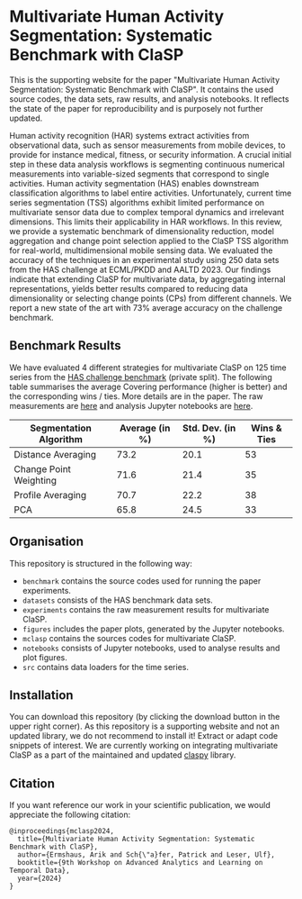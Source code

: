 # Multivariate Human Activity Segmentation: Systematic Benchmark with ClaSP

This is the supporting website for the paper "Multivariate Human Activity Segmentation: Systematic Benchmark with ClaSP". It contains the used source codes, the data sets, raw results, and analysis notebooks. It reflects the state of the paper for reproducibility and is purposely not further updated.

Human activity recognition (HAR) systems extract activities from observational data, such as sensor measurements from mobile devices, to provide for instance medical, fitness, or security information. A crucial initial step in these data analysis workflows is segmenting continuous numerical measurements into variable-sized segments that correspond to single activities. Human activity segmentation (HAS) enables downstream classification algorithms to label entire activities. Unfortunately, current time series segmentation (TSS) algorithms exhibit limited performance on multivariate sensor data due to complex temporal dynamics and irrelevant dimensions. This limits their applicability in HAR workflows. In this review, we provide a systematic benchmark of dimensionality reduction, model aggregation and change point selection applied to the ClaSP TSS algorithm for real-world, multidimensional mobile sensing data. We evaluated the accuracy of the techniques in an experimental study using 250 data sets from the HAS challenge at ECML/PKDD and AALTD 2023. Our findings indicate that extending ClaSP for multivariate data, by aggregating internal representations, yields better results compared to reducing data dimensionality or selecting change points (CPs) from different channels. We report a new state of the art with 73% average accuracy on the challenge benchmark.

## Benchmark Results

We have evaluated 4 different strategies for multivariate ClaSP on 125 time series from the <a href="https://github.com/patrickzib/human_activity_segmentation_challenge">HAS challenge benchmark</a> (private split). The following table summarises the average Covering performance (higher is better) and the corresponding wins / ties. More details are in the paper. The raw measurements are <a href="https://github.com/ermshaua/multivariate-clasp/blob/main/experiments">here</a> and analysis Jupyter notebooks are <a target="_blank" href="https://github.com/ermshaua/multivariate-clasp/blob/main/notebooks/">here</a>.

| Segmentation Algorithm | Average (in %) | Std. Dev. (in %) | Wins & Ties |
|------------------------|----------------|------------------|-------------
| Distance Averaging     | 73.2           | 20.1             | 53          |
| Change Point Weighting | 71.6           | 21.4             | 35          |
| Profile Averaging      | 70.7           | 22.2             | 38          |
| PCA                    | 65.8           | 24.5             | 33          |

## Organisation

This repository is structured in the following way: 

- `benchmark` contains the source codes used for running the paper experiments.
- `datasets` consists of the HAS benchmark data sets.
- `experiments` contains the raw measurement results for multivariate ClaSP. 
- `figures` includes the paper plots, generated by the Jupyter notebooks.
- `mclasp` contains the sources codes for multivariate ClaSP.
- `notebooks` consists of Jupyter notebooks, used to analyse results and plot figures.
- `src` contains data loaders for the time series.

## Installation

You can download this repository (by clicking the download button in the upper right corner). As this repository is a supporting website and not an updated library, we do not recommend to install it! Extract or adapt code snippets of interest. We are currently working on integrating multivariate ClaSP as a part of the maintained and updated <a href="https://github.com/ermshaua/claspy" target="_blank">claspy</a> library.

## Citation

If you want reference our work in your scientific publication, we would appreciate the following citation:

```
@inproceedings{mclasp2024,
  title={Multivariate Human Activity Segmentation: Systematic Benchmark with ClaSP},
  author={Ermshaus, Arik and Sch{\"a}fer, Patrick and Leser, Ulf},
  booktitle={9th Workshop on Advanced Analytics and Learning on Temporal Data},
  year={2024}
}
```